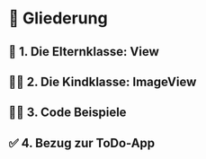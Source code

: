 # 📖 Gliederung


## 👨 1. Die Elternklasse: View <!-- .element: class="fragment semi-fade-out" style="" -->

## 👶🏻 2. Die Kindklasse: ImageView <!-- .element: class="fragment fade-in-then-semi-out" style="" -->

## 👨‍💻 3. Code Beispiele <!-- .element: class="fragment fade-in-then-semi-out" style="" -->

## ✅ 4. Bezug zur ToDo-App <!-- .element: class="fragment fade-in-then-semi-out" style="" -->

